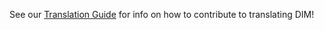 See our [Translation Guide](https://github.com/DestinyItemManager/DIM/blob/dev/TRANSLATIONS.md) for info on how to contribute to translating DIM!